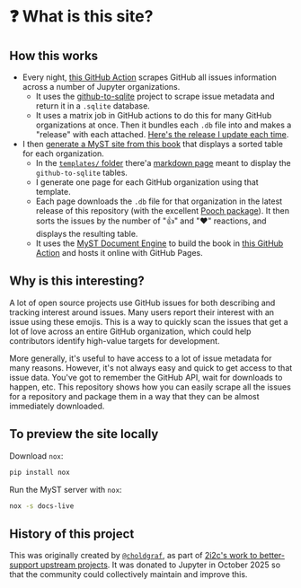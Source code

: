 # ❓ What is this site?

## How this works

- Every night, [this GitHub Action](https://github.com/jupyter/github-data/blob/main/.github/workflows/release.yml) scrapes GitHub all issues information across a number of Jupyter organizations.
  - It uses the [github-to-sqlite](https://datasette.io/tools/github-to-sqlite) project to scrape issue metadata and return it in a `.sqlite` database.
  - It uses a matrix job in GitHub actions to do this for many GitHub organizations at once. Then it bundles each `.db` file into and makes a "release" with each attached. [Here's the release I update each time](https://github.com/jupyter/github-data/releases/tag/latest).
- I then [generate a MyST site from this book](https://github.com/jupyter/github-data/blob/main/book) that displays a sorted table for each organization.
  - In the [`templates/` folder](https://github.com/jupyter/github-data/tree/main/templates) there'a [markdown page](https://github.com/jupyter/github-data/blob/main/templates/table.md) meant to display the `github-to-sqlite` tables.
  - I generate one page for each GitHub organization using that template.
  - Each page downloads the `.db` file for that organization in the latest release of this repository (with the excellent [Pooch package](https://github.com/fatiando/pooch)). It then sorts the issues by the number of "👍" and "❤️" reactions, and displays the resulting table.
  - It uses the [MyST Document Engine](https://mystmd.org) to build the book in [this GitHub Action](https://github.com/jupyter/github-data/blob/main/.github/workflows/book.yml) and hosts it online with GitHub Pages.

## Why is this interesting?

A lot of open source projects use GitHub issues for both describing and tracking interest around issues. Many users report their interest with an issue using these emojis. This is a way to quickly scan the issues that get a lot of love across an entire GitHub organization, which could help contributors identify high-value targets for development.

More generally, it's useful to have access to a lot of issue metadata for many reasons. However, it's not always easy and quick to get access to that issue data. You've got to remember the GitHub API, wait for downloads to happen, etc. This repository shows how you can easily scrape all the issues for a repository and package them in a way that they can be almost immediately downloaded.

## To preview the site locally

Download `nox`:

```bash
pip install nox
```

Run the MyST server with `nox`:

```bash
nox -s docs-live
```

## History of this project

This was originally created by [`@choldgraf`](https://github.com/choldgraf), as part of [2i2c's work to better-support upstream projects](https://2i2c.org/blog/2025/foundational-contributions/). It was donated to Jupyter in October 2025 so that the community could collectively maintain and improve this.
